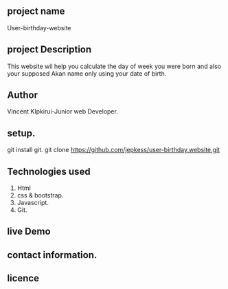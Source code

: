## project name
User-birthday-website
## project Description
This website wil help you calculate the day of week you were born
and also your supposed Akan name only using your date of birth.
## Author
Vincent KIpkirui-Junior web Developer.
## setup.
git install git.
git clone https://github.com/jepkess/user-birthday.website.git
 ## Technologies used
 1. Html
 2. css & bootstrap.
 3. Javascript.
 4. Git.
 ## live Demo 


 ## contact information.

 ## licence